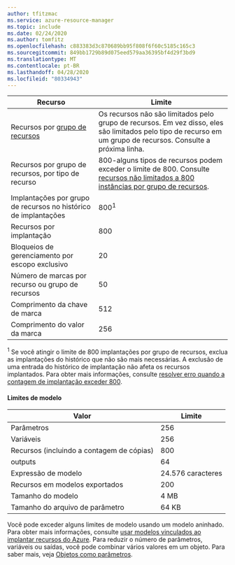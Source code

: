 ```yaml
---
author: tfitzmac
ms.service: azure-resource-manager
ms.topic: include
ms.date: 02/24/2020
ms.author: tomfitz
ms.openlocfilehash: c883383d3c870689bb95f808f6f60c5185c165c3
ms.sourcegitcommit: 849bb1729b89d075eed579aa36395bf4d29f3bd9
ms.translationtype: MT
ms.contentlocale: pt-BR
ms.lasthandoff: 04/28/2020
ms.locfileid: "80334943"
---
```

| Recurso | Limite |
| --- | --- |
| Recursos por [grupo de recursos](../articles/azure-resource-manager/management/overview.md#resource-groups) | Os recursos não são limitados pelo grupo de recursos. Em vez disso, eles são limitados pelo tipo de recurso em um grupo de recursos. Consulte a próxima linha. |
| Recursos por grupo de recursos, por tipo de recurso |800-alguns tipos de recursos podem exceder o limite de 800. Consulte [recursos não limitados a 800 instâncias por grupo de recursos](../articles/azure-resource-manager/management/resources-without-resource-group-limit.md). |
| Implantações por grupo de recursos no histórico de implantações |800<sup>1</sup> |
| Recursos por implantação |800 |
| Bloqueios de gerenciamento por escopo exclusivo |20 |
| Número de marcas por recurso ou grupo de recursos |50 |
| Comprimento da chave de marca |512 |
| Comprimento do valor da marca |256 |

<sup>1</sup> Se você atingir o limite de 800 implantações por grupo de recursos, exclua as implantações do histórico que não são mais necessárias. A exclusão de uma entrada do histórico de implantação não afeta os recursos implantados. Para obter mais informações, consulte [resolver erro quando a contagem de implantação exceder 800](../articles/azure-resource-manager/templates/deployment-quota-exceeded.md).

#### <a name="template-limits"></a>Limites de modelo

| Valor | Limite |
| --- | --- |
| Parâmetros |256 |
| Variáveis |256 |
| Recursos (incluindo a contagem de cópias) |800 |
| outputs |64 |
| Expressão de modelo |24.576 caracteres |
| Recursos em modelos exportados |200 |
| Tamanho do modelo |4 MB |
| Tamanho do arquivo de parâmetro |64 KB |

Você pode exceder alguns limites de modelo usando um modelo aninhado. Para obter mais informações, consulte [usar modelos vinculados ao implantar recursos do Azure](../articles/azure-resource-manager/templates/linked-templates.md). Para reduzir o número de parâmetros, variáveis ou saídas, você pode combinar vários valores em um objeto. Para saber mais, veja [Objetos como parâmetros](../articles/azure-resource-manager/resource-manager-objects-as-parameters.md).
